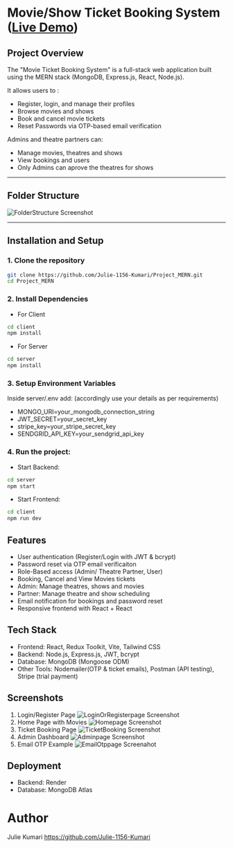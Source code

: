 # Movie/Show Ticket Booking System  ([Live Demo](https://bms-shows.onrender.com/login))

## Project Overview

The "Movie Ticket Booking System" is a full-stack web application built using the MERN stack (MongoDB, Express.js, React, Node.js).

It allows users to :
- Register, login, and manage their profiles
- Browse movies and shows
- Book and cancel movie tickets
- Reset Passwords via OTP-based email verification

Admins and theatre partners can:
- Manage movies, theatres and shows
- View bookings and users
- Only Admins can aprove the theatres for shows

---

## Folder Structure

![FolderStructure Screenshot](./screenshots/folderstructure.png)

---

## Installation and Setup

### 1. Clone the repository
```bash
git clone https://github.com/Julie-1156-Kumari/Project_MERN.git
cd Project_MERN
```

### 2. Install Dependencies
- For Client
```bash
cd client
npm install
```

- For Server
```bash
cd server
npm install
```

### 3. Setup Environment Variables
Inside server/.env add: (accordingly use your details as per requirements)
     
- MONGO_URI=your_mongodb_connection_string
- JWT_SECRET=your_secret_key
- stripe_key=your_stripe_secret_key
- SENDGRID_API_KEY=your_sendgrid_api_key

### 4. Run the project:
- Start Backend:
```bash
cd server
npm start
```
    
- Start Frontend:
```bash
cd client
npm run dev
```

## Features
- User authentication (Register/Login with JWT & bcrypt)
- Password reset via OTP email verificaiton
- Role-Based access (Admin/ Theatre Partner, User)
- Booking, Cancel and View Movies tickets
- Admin: Manage theatres, shows and movies
- Partner: Manage theatre and show scheduling
- Email notification for bookings and password reset 
- Responsive frontend with React + React

## Tech Stack
- Frontend: React, Redux Toolkit, Vite, Tailwind CSS
- Backend: Node.js, Express.js, JWT, bcrypt
- Database: MongoDB (Mongoose ODM)
- Other Tools: Nodemailer(OTP & ticket emails), Postman (API testing), Stripe (trial payment)

## Screenshots
1. Login/Register Page
![LoginOrRegisterpage Screenshot](./screenshots/loginRegister.png)
2. Home Page with Movies
![Homepage Screenshot](./screenshots/homepage.png)
3. Ticket Booking Page
![TicketBooking Screenshot](./screenshots/ticketbooking.png)
4. Admin Dashboard
![Adminpage Screenshot](./screenshots/adminpage.png)
5. Email OTP Example
![EmailOtppage Screenahot](./screenshots/emailotppage.png)

## Deployment
- Backend: Render
- Database: MongoDB Atlas


# Author
Julie Kumari
https://github.com/Julie-1156-Kumari


